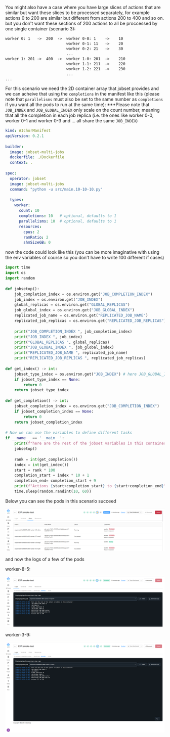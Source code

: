 You might also have a case where you have large slices of actions that are similar but want these slices to be processed separately, for example actions 0 to 200 are similar but different from actions 200 to 400 and so on. but you don't want these sections of 200 actions to all be proccessed by one single container (scenario 3):

```
worker 0: 1   ->  200  ->  worker 0-0: 1    ->    10
                           worker 0-1: 11   ->    20
                           worker 0-2: 21   ->    30
                           ...
worker 1: 201 ->  400  ->  worker 1-0: 201  ->    210
                           worker 1-1: 211  ->    220
                           worker 1-2: 221  ->    230
                           ...
...

```

For this scenario we need the 2D container array that jobset provides and we can acheive that using the `completions` in the manifest like this (please note that `parallelisms` must also be set to the same number as `completions` if you want all the pods to run at the same time):
***Please note that `JOB_INDEX` and `JOB_GLOBAL_INDEX` only scale on the count number, meaning that all the completion in each job replica (i.e. the ones like worker 0-0, worker 0-1 and worker 0-3 and ... all share the same `JOB_INDEX`)

```yaml
kind: AIchorManifest
apiVersion: 0.2.1

builder:
  image: jobset-multi-jobs
  dockerfile: ./Dockerfile
  context: .

spec:
  operator: jobset
  image: jobset-multi-jobs
  command: "python -u src/main.10-10-10.py"

  types:
    worker:
      count: 10
      completions: 10   # optional, defaults to 1
      parallelisms: 10  # optional, defaults to 1
      resources:
        cpus: 2
        ramRatio: 2
        shmSizeGB: 0

```
now the code could look like this (you can be more imaginative with using the env variables of course so you don't have to write 100 different if cases)

```python
import time
import os
import random

def jobsetop():
    job_completion_index = os.environ.get("JOB_COMPLETION_INDEX")
    job_index = os.environ.get("JOB_INDEX")
    global_replicas = os.environ.get("GLOBAL_REPLICAS")
    job_global_index = os.environ.get("JOB_GLOBAL_INDEX")
    replicated_job_name = os.environ.get("REPLICATED_JOB_NAME")
    replicated_job_replicas = os.environ.get("REPLICATED_JOB_REPLICAS")

    print("JOB_COMPLETION_INDEX ", job_completion_index)
    print("JOB_INDEX ", job_index)
    print("GLOBAL_REPLICAS ", global_replicas)
    print("JOB_GLOBAL_INDEX ", job_global_index)
    print("REPLICATED_JOB_NAME ", replicated_job_name)
    print("REPLICATED_JOB_REPLICAS ", replicated_job_replicas)

def get_index() -> int:
    jobset_type_index = os.environ.get("JOB_INDEX") # here JOB_GLOBAL_INDEX could also be used in this scenario
    if jobset_type_index == None:
        return 0
    return jobset_type_index

def get_completion() -> int:
    jobset_completion_index = os.environ.get("JOB_COMPLETION_INDEX")
    if jobset_completion_index == None:
        return 0
    return jobset_completion_index

# Now we can use the variables to define different tasks
if __name__ == '__main__':
    print(f"here are the rest of the jobset variables in this container:")
    jobsetop()

    rank = int(get_completion())
    index = int(get_index())
    start = rank * 100
    completion_start = index * 10 + 1
    completion_end= completion_start + 9
    print(f"Actions {start+completion_start} to {start+completion_end}")
    time.sleep(random.randint(10, 60))

```

Below you can see the pods in this scenario succeed

![Pod list](screenshots/scenario3-pods.png)

and now the logs of a few of the pods

worker-8-5:

![worker-0-1](screenshots/scenario3-8-5.png)

worker-3-9:

![worker-1-1](screenshots/scenario3-1-1.png)

